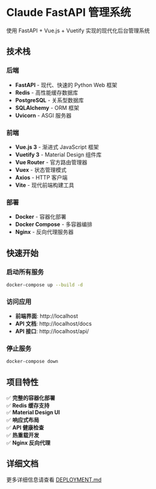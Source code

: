# Claude FastAPI 管理系统

使用 FastAPI + Vue.js + Vuetify 实现的现代化后台管理系统

## 技术栈

### 后端
- **FastAPI** - 现代、快速的 Python Web 框架
- **Redis** - 高性能缓存数据库
- **PostgreSQL** - 关系型数据库
- **SQLAlchemy** - ORM 框架
- **Uvicorn** - ASGI 服务器

### 前端
- **Vue.js 3** - 渐进式 JavaScript 框架
- **Vuetify 3** - Material Design 组件库
- **Vue Router** - 官方路由管理器
- **Vuex** - 状态管理模式
- **Axios** - HTTP 客户端
- **Vite** - 现代前端构建工具

### 部署
- **Docker** - 容器化部署
- **Docker Compose** - 多容器编排
- **Nginx** - 反向代理服务器

## 快速开始

### 启动所有服务
```bash
docker-compose up --build -d
```

### 访问应用
- **前端界面**: http://localhost
- **API 文档**: http://localhost/docs  
- **API 接口**: http://localhost/api/

### 停止服务
```bash
docker-compose down
```

## 项目特性

✅ **完整的容器化部署**  
✅ **Redis 缓存支持**  
✅ **Material Design UI**  
✅ **响应式布局**  
✅ **API 健康检查**  
✅ **热重载开发**  
✅ **Nginx 反向代理**  

## 详细文档

更多详细信息请查看 [DEPLOYMENT.md](DEPLOYMENT.md)